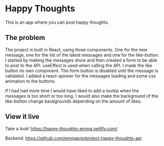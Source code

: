 # Happy Thoughts
This is an app where you can post happy thoughts.

## The problem

The project is built in React, using three components. One for the new message, one for the list of the latest messages and one for the like-button. I started by making the messages show and then created a form to be able to post to the API. useEffect is used when calling the API. I made the like button its own component. The form button is disabled until the message is validated.
I added a react-spinner for the messages loading and some css animation to the buttons.

If I had had more time I would have liked to add a tooltip when the messages is too short or too long. I would also make the background of the like-button change backgrounds depending on the amount of likes.

## View it live

Take a look! https://happy-thoughts-emma.netlify.com/

Backend: https://github.com/emmapre/project-happy-thoughts-api
